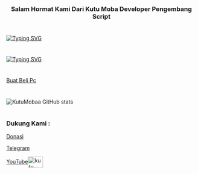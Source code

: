 <h3 align="center">Salam Hormat Kami Dari Kutu Moba Developer Pengembang Script </h3>

#

<!--
**KutuMobaa/KutuMobaa** is a ✨ _special_ ✨ repository because its `README.md` (this file) appears on your GitHub profile.

Here are some ideas to get you started:

- 🔭 I’m currently working on ...
- 🌱 I’m currently learning ...
- 👯 I’m looking to collaborate on ...
- 🤔 I’m looking fo
- 💬 Ask me about ...
- 📫 How to reach me: ...
- 😄 Pronouns: ...
- ⚡ Fun fact: ...
-->
[![Typing SVG](https://readme-typing-svg.demolab.com/?lines=Selamat+Datang+Di+Dunia+Matrix;Semua+Repository+Sudah+Teruji)](https://git.io/typing-svg)
#
[![Typing SVG](https://readme-typing-svg.demolab.com/?lines=Salam+Hormat;JIEN+SHOO)](https://git.io/typing-svg)
#
#
#
[Buat Beli Pc](https://sociabuzz.com/kutumoba)
#
![KutuMobaa GitHub stats](https://github-readme-stats.vercel.app/api?username=KutuMobaa&show_icons=true&theme=radical)
#



#
<h3 align="left">Dukung Kami :</h3>

[Donasi](https://saweria.co/KutuMoba57)

[Telegram](https://t.me/kutu_Moba57)


<p align="left">
<a href="https://www.youtube.com/c/kutu moba"target="blank">YouTube<img align="center" src="https://raw.githubusercontent.com/rahuldkjain/github-profile-readme-generator/master/src/images/icons/Social/youtube.svg" alt="kutu moba" height="30" width="40" /></a>

#
